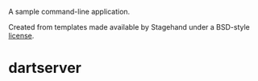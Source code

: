 A sample command-line application.

Created from templates made available by Stagehand under a BSD-style
[license](https://github.com/dart-lang/stagehand/blob/master/LICENSE).
# dartserver
